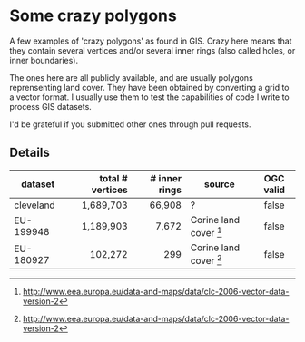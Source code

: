 # Some crazy polygons

A few examples of 'crazy polygons' as found in GIS.
Crazy here means that they contain several vertices and/or several inner rings (also called holes, or inner boundaries).


The ones here are all publicly available, and are usually polygons reprensenting land cover.
They have been obtained by converting a grid to a vector format.
I usually use them to test the capabilities of code I write to process GIS datasets.

I'd be grateful if you submitted other ones through pull requests.


## Details

| dataset   | total # vertices | # inner rings | source | OGC valid |
| --------- | ----------------:| -------------:| ------ |:---------:|
| cleveland |        1,689,703 |        66,908 | ?    | false     |
| EU-199948 |        1,189,903 |         7,672 | Corine land cover [^corine]    | false     |
| EU-180927 |          102,272 |           299 | Corine land cover [^corine]    | false     |


[^corine]: http://www.eea.europa.eu/data-and-maps/data/clc-2006-vector-data-version-2